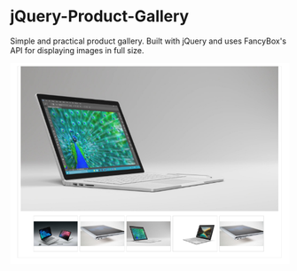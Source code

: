 # jQuery-Product-Gallery
Simple and practical product gallery. Built with jQuery and uses FancyBox's API for displaying images in full size.

![alt text](img/capture.png)
